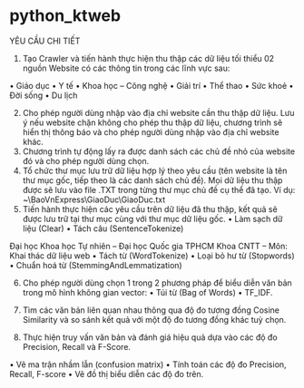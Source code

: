 # python_ktweb

YÊU CẦU CHI TIẾT
1. Tạo Crawler và tiến hành thực hiện thu thập các dữ liệu tối thiểu 02 nguồn
Website có các thông tin trong các lĩnh vực sau:

• Giáo dục
• Y tế
• Khoa học – Công nghệ
• Giải trí
• Thể thao
• Sức khoẻ
• Đời sống
• Du lịch

2. Cho phép người dùng nhập vào địa chỉ website cần thu thập dữ liệu. Lưu ý nếu
website chặn không cho phép thu thập dữ liệu, chương trình sẽ hiển thị thông
báo và cho phép người dùng nhập vào địa chỉ website khác.
3. Chương trình tự động lấy ra được danh sách các chủ đề nhỏ của website đó
và cho phép người dùng chọn.
4. Tổ chức thư mục lưu trữ dữ liệu hợp lý theo yêu cầu (tên website là tên thư
mục gốc, tiếp theo là các danh sách chủ đề). Mọi dữ liệu thu thập được sẽ lưu
vào file .TXT trong từng thư mục chủ đề cụ thể đã tạo. Ví dụ:
~\\BaoVnExpress\\GiaoDuc\GiaoDuc.txt
5. Tiến hành thực hiện các yêu cầu trên dữ liệu đã thu thập, kết quả sẽ được lưu
trữ tại thư mục cùng với thư mục dữ liệu gốc.
• Làm sạch dữ liệu (Clear)
• Tách câu (SentenceTokenize)

Đại học Khoa học Tự nhiên – Đại học Quốc gia TPHCM
Khoa CNTT – Môn: Khai thác dữ liệu web
• Tách từ (WordTokenize)
• Loại bỏ hư từ (Stopwords)
• Chuẩn hoá từ (StemmingAndLemmatization)

6. Cho phép người dùng chọn 1 trong 2 phương pháp để biểu diễn văn bản trong
mô hình không gian vector:
• Túi từ (Bag of Words)
• TF_IDF.

7. Tìm các văn bản liên quan nhau thông qua độ đo tương đồng Cosine Similarity
và so sánh kết quả với một độ đo tương đồng khác tuỳ chọn.
8. Thực hiện truy vấn văn bản và đánh giá hiệu quả dựa vào các độ đo Precision,
Recall và F-Score.

• Vẽ ma trận nhầm lẫn (confusion matrix)
• Tính toán các độ đo Precision, Recall, F-score
• Vẽ đồ thị biểu diễn các độ đo trên.
